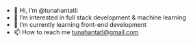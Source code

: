 - 👋 Hi, I’m @tunahantatli
- 👀 I’m interested in full stack development & machine learning
- 🌱 I’m currently learning front-end development
- 📫 How to reach me tunahantatl@gmail.com 

<!---
tunahantatli/tunahantatli is a ✨ special ✨ repository because its `README.md` (this file) appears on your GitHub profile.
You can click the Preview link to take a look at your changes.
--->
